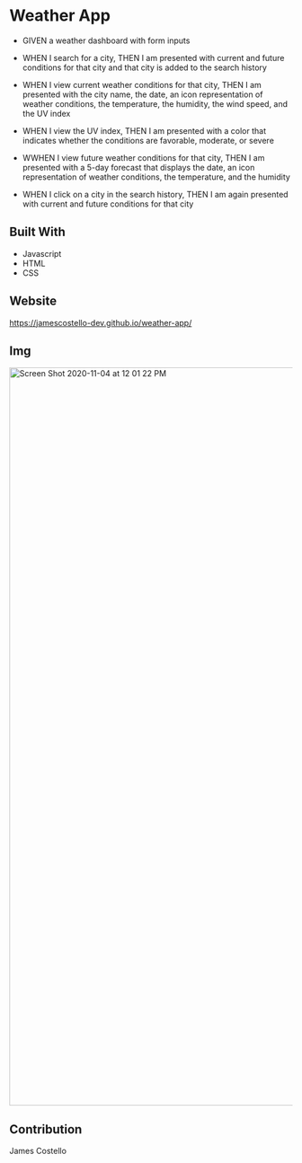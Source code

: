 # Weather App

* GIVEN a weather dashboard with form inputs

* WHEN I search for a city, THEN I am presented with current and future conditions for that city and that city is added to the search history

* WHEN I view current weather conditions for that city, THEN I am presented with the city name, the date, an icon representation of weather conditions, the temperature, the humidity, the wind speed, and the UV index

* WHEN I view the UV index, THEN I am presented with a color that indicates whether the conditions are favorable, moderate, or severe

* WWHEN I view future weather conditions for that city, THEN I am presented with a 5-day forecast that displays the date, an icon representation of weather conditions, the temperature, and the humidity

* WHEN I click on a city in the search history, THEN I am again presented with current and future conditions for that city

## Built With
* Javascript
* HTML
* CSS

## Website
https://jamescostello-dev.github.io/weather-app/

## Img
<img width="1315" alt="Screen Shot 2020-11-04 at 12 01 22 PM" src="https://userimages.githubusercontent.com/28774706/98156973-d7896c00-1e95-11eb-8052-dbb2a9ff7a5f.png">

## Contribution 
James Costello
